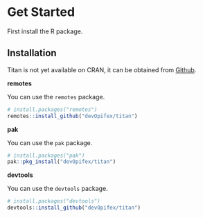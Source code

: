 # Get Started

First install the R package.

## Installation

Titan is not yet available on CRAN, it can be obtained from [Github](https://github.com/devOpifex/titan).

**remotes**

You can use the `remotes` package.

```r
# install.packages("remotes")
remotes::install_github("devOpifex/titan")
```

**pak**

You can use the `pak` package.

```r
# install.packages("pak")
pak::pkg_install("devOpifex/titan")
```

**devtools**

You can use the `devtools` package.

```r
# install.packages("devtools")
devtools::install_github("devOpifex/titan")
```
